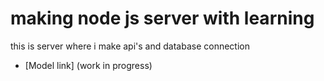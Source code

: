 # making node js server with learning



this is server where i make api's and database connection

 - [Model link] (work in progress)